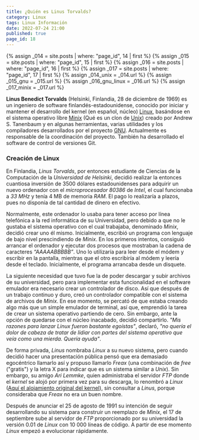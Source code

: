 ```yaml
---
title: ¿Quién es Linus Torvalds?
category: Linux
tags: Linux Información
date: 2022-07-24 21:00
published: true
page_id: 18
---
```


{% assign _014 = site.posts | where: "page_id", 14 | first %}
{% assign _015 = site.posts | where: "page_id", 15 | first %}
{% assign _016 = site.posts | where: "page_id", 16 | first %}
{% assign _017 = site.posts | where: "page_id", 17 | first %}
{% assign _014_unix      = _014.url %}
{% assign _015_gnu       = _015.url %}
{% assign _016_gnu_linux = _016.url %}
{% assign _017_minix     = _017.url %}

**Linus Benedict Torvalds** (Helsinki, Finlandia, 28 de diciembre de 1969) es un ingeniero de software finlandés-estadounidense, conocido por iniciar y mantener el desarrollo del kernel (en español, núcleo) <a href="{{_016_gnu_linux}}">Linux</a>, basándose en el sistema operativo libre <a href="{{_017_minix}}">Minix</a> (Qué es un clon de <a href="{{_014_unix}}">Unix</a>) creado por Andrew S. Tanenbaum y en algunas herramientas, varias utilidades y los compiladores desarrollados por el proyecto <a href="{{_015_gnu}}">GNU</a>. Actualmente es responsable de la coordinación del proyecto. También ha desarrollado el software de control de versiones Git.

### Creación de Linux

En Finlandia, *Linus Torvalds*, por entonces estudiante de Ciencias de la Computación de la *Universidad de Helsinki*, decidió realizar la entonces cuantiosa inversión de 3500 dólares estadounidenses para adquirir un nuevo ordenador con el *microprocesador 80386* de *Intel*, el cual funcionaba a *33 MHz* y tenía 4 MB de memoria *RAM*. El pago lo realizaría a plazos, pues no disponía de tal cantidad de dinero en efectivo.

Normalmente, este ordenador lo usaba para tener acceso por línea telefónica a la red informática de su Universidad, pero debido a que no le gustaba el sistema operativo con el cual trabajaba, denominado *Minix*, decidió crear uno él mismo. Inicialmente, escribió un programa con lenguaje de bajo nivel prescindiendo de *Minix*. En los primeros intentos, consiguió arrancar el ordenador y ejecutar dos procesos que mostraban la cadena de caracteres *“AAAAABBBBB”*. Uno lo utilizaría para leer desde el módem y escribir en la pantalla, mientras que el otro escribiría al módem y leería desde el teclado. Inicialmente, el programa arrancaba desde un disquete.

La siguiente necesidad que tuvo fue la de poder descargar y subir archivos de su universidad, pero para implementar esta funcionalidad en el software emulador era necesario crear un controlador de disco. Así que después de un trabajo continuo y duro, creó un controlador compatible con el sistema de archivos de *Minix*. En ese momento, se percató de que estaba creando algo más que un simple emulador de terminal, así que, emprendió la tarea de crear un sistema operativo partiendo de cero. Sin embargo, ante la opción de quedarse con el núcleo inacabado, decidió compartirlo. *"Mis razones para lanzar Linux fueron bastante egoístas"*, declaró, *"no quería el dolor de cabeza de tratar de lidiar con partes del sistema operativo que veía como una mierda. Quería ayuda"*.

De forma privada, *Linus* nombraba *Linux* a su nuevo sistema, pero cuando decidió hacer una presentación pública pensó que era demasiado egocéntrico llamarlo así y propuso llamarlo *Freax* (una combinación de *free* ("gratis") y la letra X para indicar que es un sistema similar a *Unix*). Sin embargo, su amigo *Ari Lemmke*, quien administraba el servidor *FTP* donde el *kernel* se alojó por primera vez para su descarga, lo renombró a *Linux* (<a href="https://ftp.funet.fi/pub/Linux/" target="_blank">Aquí el alojamiento original del kernel</a>), sin consultar a *Linus*, porque consideraba que *Freax* no era un buen nombre.

Después de anunciar el 25 de agosto de 1991 su intención de seguir desarrollando su sistema para construir un reemplazo de *Minix*, el 17 de septiembre sube al servidor de *FTP* proporcionado por su universidad la versión 0.01 de *Linux* con 10 000 líneas de código. A partir de ese momento *Linux* empezó a evolucionar rápidamente.

